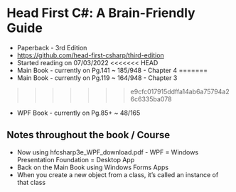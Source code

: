 # Head First C#: A Brain-Friendly Guide

- Paperback - 3rd Edition
- https://github.com/head-first-csharp/third-edition
- Started reading on 07/03/2022
<<<<<<< HEAD
- Main Book - currently on Pg.141 ~ 185/948 - Chapter 4
=======
- Main Book - currently on Pg.119 ~ 164/948 - Chapter 3
>>>>>>> e9cfc017915ddffa14ab6a75794a26c6335ba078
- WPF Book  - currently on Pg.85+ ~ 48/165

## Notes throughout the book / Course

 - Now using hfcsharp3e_WPF_download.pdf - WPF = Windows Presentation Foundation = Desktop App
 - Back on the Main Book using Windows Forms Apps
 - When you create a new object from a class, it’s called an instance of that class
